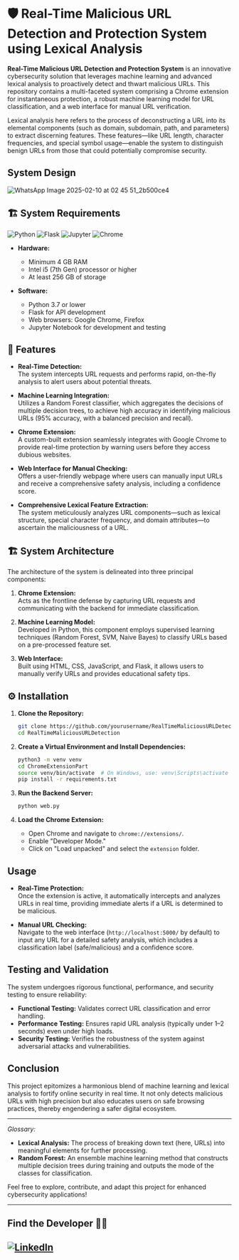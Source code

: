 # 🛡️ Real-Time Malicious URL Detection and Protection System using Lexical Analysis



**Real-Time Malicious URL Detection and Protection System** is an innovative cybersecurity solution that leverages machine learning and advanced lexical analysis to proactively detect and thwart malicious URLs. This repository contains a multi-faceted system comprising a Chrome extension for instantaneous protection, a robust machine learning model for URL classification, and a web interface for manual URL verification.

Lexical analysis here refers to the process of deconstructing a URL into its elemental components (such as domain, subdomain, path, and parameters) to extract discerning features. These features—like URL length, character frequencies, and special symbol usage—enable the system to distinguish benign URLs from those that could potentially compromise security.
## System Design
![WhatsApp Image 2025-02-10 at 02 45 51_2b500ce4](https://github.com/user-attachments/assets/3f4abf29-103a-47be-b172-e11b698f24ce)

## 🏗️ System Requirements

![Python](https://img.shields.io/badge/Python-3.7%2B-blue?style=flat&logo=python) ![Flask](https://img.shields.io/badge/Flask-API%20Development-orange?style=flat&logo=flask) ![Jupyter](https://img.shields.io/badge/Jupyter-Notebook-red?style=flat&logo=jupyter) ![Chrome](https://img.shields.io/badge/Chrome-Browser-green?style=flat&logo=google-chrome)

- **Hardware:**  
  - Minimum 4 GB RAM  
  - Intel i5 (7th Gen) processor or higher  
  - At least 256 GB of storage

- **Software:**  
  - Python 3.7 or lower  
  - Flask for API development  
  - Web browsers: Google Chrome, Firefox  
  - Jupyter Notebook for development and testing

## 🚀 Features

- **Real-Time Detection:**  
  The system intercepts URL requests and performs rapid, on-the-fly analysis to alert users about potential threats.

- **Machine Learning Integration:**  
  Utilizes a Random Forest classifier, which aggregates the decisions of multiple decision trees, to achieve high accuracy in identifying malicious URLs (95% accuracy, with a balanced precision and recall).

- **Chrome Extension:**  
  A custom-built extension seamlessly integrates with Google Chrome to provide real-time protection by warning users before they access dubious websites.

- **Web Interface for Manual Checking:**  
  Offers a user-friendly webpage where users can manually input URLs and receive a comprehensive safety analysis, including a confidence score.

- **Comprehensive Lexical Feature Extraction:**  
  The system meticulously analyzes URL components—such as lexical structure, special character frequency, and domain attributes—to ascertain the maliciousness of a URL.

## 🏗️ System Architecture

The architecture of the system is delineated into three principal components:

1. **Chrome Extension:**  
   Acts as the frontline defense by capturing URL requests and communicating with the backend for immediate classification.

2. **Machine Learning Model:**  
   Developed in Python, this component employs supervised learning techniques (Random Forest, SVM, Naive Bayes) to classify URLs based on a pre-processed feature set.

3. **Web Interface:**  
   Built using HTML, CSS, JavaScript, and Flask, it allows users to manually verify URLs and provides educational safety tips.



## ⚙️ Installation

1. **Clone the Repository:**

   ```bash
   git clone https://github.com/yourusername/RealTimeMaliciousURLDetection.git
   cd RealTimeMaliciousURLDetection
   ```


2. **Create a Virtual Environment and Install Dependencies:**

   ```bash
   python3 -m venv venv
   cd ChromeExtensionPart
   source venv/bin/activate  # On Windows, use: venv\Scripts\activate
   pip install -r requirements.txt
   ```

3. **Run the Backend Server:**

   ```bash
   python web.py
   ```

4. **Load the Chrome Extension:**
   - Open Chrome and navigate to `chrome://extensions/`.
   - Enable "Developer Mode."
   - Click on "Load unpacked" and select the `extension` folder.

## Usage

- **Real-Time Protection:**  
  Once the extension is active, it automatically intercepts and analyzes URLs in real time, providing immediate alerts if a URL is determined to be malicious.

- **Manual URL Checking:**  
  Navigate to the web interface (`http://localhost:5000/` by default) to input any URL for a detailed safety analysis, which includes a classification label (safe/malicious) and a confidence score.

## Testing and Validation

The system undergoes rigorous functional, performance, and security testing to ensure reliability:
- **Functional Testing:** Validates correct URL classification and error handling.
- **Performance Testing:** Ensures rapid URL analysis (typically under 1–2 seconds) even under high loads.
- **Security Testing:** Verifies the robustness of the system against adversarial attacks and vulnerabilities.

## Conclusion

This project epitomizes a harmonious blend of machine learning and lexical analysis to fortify online security in real time. It not only detects malicious URLs with high precision but also educates users on safe browsing practices, thereby engendering a safer digital ecosystem.

---

*Glossary:*  
- **Lexical Analysis:** The process of breaking down text (here, URLs) into meaningful elements for further processing.  
- **Random Forest:** An ensemble machine learning method that constructs multiple decision trees during training and outputs the mode of the classes for classification.

Feel free to explore, contribute, and adapt this project for enhanced cybersecurity applications!


---
## Find the Developer 👨‍💻
[![LinkedIn](https://img.shields.io/badge/LinkedIn-Connect-blue?style=flat&logo=linkedin)](https://www.linkedin.com/in/akshnkar/)
---
